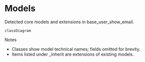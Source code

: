 # Models

Detected core models and extensions in base_user_show_email.

```mermaid
classDiagram
```

Notes
- Classes show model technical names; fields omitted for brevity.
- Items listed under _inherit are extensions of existing models.
